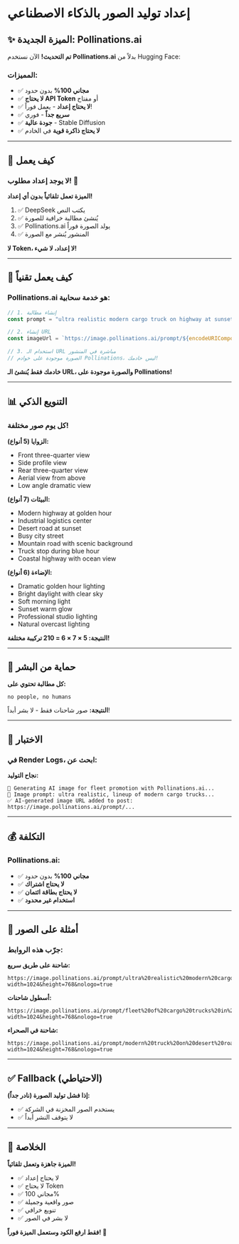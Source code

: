 # إعداد توليد الصور بالذكاء الاصطناعي

## ✨ الميزة الجديدة: Pollinations.ai

**تم التحديث!** الآن نستخدم **Pollinations.ai** بدلاً من Hugging Face:

### المميزات:
- ✅ **مجاني 100%** بدون حدود
- ✅ **لا يحتاج API Token** أو مفتاح
- ✅ **لا يحتاج إعداد** - يعمل فوراً!
- ✅ **سريع جداً** - فوري
- ✅ **جودة عالية** - Stable Diffusion
- ✅ **لا يحتاج ذاكرة قوية** في الخادم

---

## 🎯 كيف يعمل

### لا يوجد إعداد مطلوب! 🎉

**الميزة تعمل تلقائياً بدون أي إعداد!**

1. ✅ DeepSeek يكتب النص
2. ✅ يُنشئ مطالبة خرافية للصورة
3. ✅ Pollinations.ai يولد الصورة فوراً
4. ✅ المنشور يُنشر مع الصورة

**لا Token، لا إعداد، لا شيء!**

---

## 🎨 كيف يعمل تقنياً

### Pollinations.ai هو خدمة سحابية:

```javascript
// 1. إنشاء مطالبة
const prompt = "ultra realistic modern cargo truck on highway at sunset, no people";

// 2. إنشاء URL
const imageUrl = `https://image.pollinations.ai/prompt/${encodeURIComponent(prompt)}?width=1024&height=768&nologo=true`;

// 3. استخدام الـ URL مباشرة في المنشور
// الصورة موجودة على خوادم Pollinations، ليس خادمك!
```

**خادمك فقط يُنشئ الـ URL، والصورة موجودة على Pollinations!**

---

## 📊 التنويع الذكي

### كل يوم صور مختلفة!

**الزوايا (5 أنواع):**
- Front three-quarter view
- Side profile view
- Rear three-quarter view
- Aerial view from above
- Low angle dramatic view

**البيئات (7 أنواع):**
- Modern highway at golden hour
- Industrial logistics center
- Desert road at sunset
- Busy city street
- Mountain road with scenic background
- Truck stop during blue hour
- Coastal highway with ocean view

**الإضاءة (6 أنواع):**
- Dramatic golden hour lighting
- Bright daylight with clear sky
- Soft morning light
- Sunset warm glow
- Professional studio lighting
- Natural overcast lighting

**النتيجة: 5 × 7 × 6 = 210 تركيبة مختلفة!**

---

## 🚫 حماية من البشر

**كل مطالبة تحتوي على:**
```
no people, no humans
```

**النتيجة:** صور شاحنات فقط - لا بشر أبداً!

---

## 🧪 الاختبار

### في Render Logs، ابحث عن:

**نجاح التوليد:**
```
🎨 Generating AI image for fleet promotion with Pollinations.ai...
📝 Image prompt: ultra realistic, lineup of modern cargo trucks...
✅ AI-generated image URL added to post: https://image.pollinations.ai/prompt/...
```

---

## 💰 التكلفة

### Pollinations.ai:
- ✅ **مجاني 100%** بدون حدود
- ✅ **لا يحتاج اشتراك**
- ✅ **لا يحتاج بطاقة ائتمان**
- ✅ **استخدام غير محدود**

---

## 📝 أمثلة على الصور

### جرّب هذه الروابط:

**شاحنة على طريق سريع:**
```
https://image.pollinations.ai/prompt/ultra%20realistic%20modern%20cargo%20truck%20on%20highway%20at%20golden%20hour,%20professional%20photography,%20no%20people?width=1024&height=768&nologo=true
```

**أسطول شاحنات:**
```
https://image.pollinations.ai/prompt/fleet%20of%20cargo%20trucks%20in%20logistics%20center,%20aerial%20view,%20professional%20photography,%20no%20people?width=1024&height=768&nologo=true
```

**شاحنة في الصحراء:**
```
https://image.pollinations.ai/prompt/modern%20truck%20on%20desert%20road%20at%20sunset,%20dramatic%20lighting,%20cinematic,%20no%20people?width=1024&height=768&nologo=true
```

---

## ✅ Fallback (الاحتياطي)

**إذا فشل توليد الصورة (نادر جداً):**
- ✅ يستخدم الصور المخزنة في الشركة
- ✅ لا يتوقف النشر أبداً

---

## 🎉 الخلاصة

**الميزة جاهزة وتعمل تلقائياً!**

- ✅ لا يحتاج إعداد
- ✅ لا يحتاج Token
- ✅ مجاني 100%
- ✅ صور واقعية وجميلة
- ✅ تنويع خرافي
- ✅ لا بشر في الصور

**فقط ارفع الكود وستعمل الميزة فوراً! 🚀**

